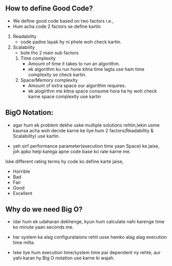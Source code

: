 ## How to define Good Code?

* We define good code based on two factors i.e.,
* Hum acha code 2 factors se define kartin
1. Readability
    - code padne layak hy ni phele woh check kartin.
2. Scalability
    - bole tho 2 main sub factors 
    1. Time complexity
        - Amount of time it takes to run an algorithm.
        - ek algorithm ku run hone kitna time lagta use ham time complexity se check kartin.
    2. Space/Memory complexity
        - Amount of extra space our algorithm requires.
        - ek alogirthm me kitna space consume hora ha hy woh check karne space complexity use kartin


## BigO Notation:
- agar hum ek problem dekhe uske multiple solutions rehtin,lekin usme kaunsa acha woh decide karne ke liye hum 2 factors(Readability & Scalability) use kartin.

- yeh sirf performance parameter(execution time yaan Space) ke jaise, joh apko help karega apne code base ko rate karne me.

Iske different rating terms hy code ko define karte jaise,
- Horrible
- Bad
- Fair
- Good 
- Excellent

## Why do we need  Big O?

- idar hum ek udaharan dekhenge, kyun hum calculate nahi karenge time ko minute yaan seconds me.

- har system ka alag configurataions rehti usse hamko alag alag execution time milta.

- Iske liye hum execution time/system time par dependent ny rehte, aur yahi karan hy Big O notation use karne ki wajah.